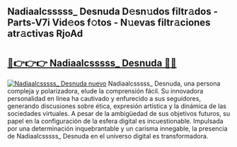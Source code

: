## Nadiaalcsssss_ Desnuda D𝚎sn𝚞dos filtr𝚊dos - Parts-V7i Vid𝚎os f𝚘tos - N𝚞evas filtr𝚊ciones atr𝚊ctivas RjoAd

# <h2><a href="http://mb0lug.tromn.icu/?c=Nadiaalcsssss_+Desnuda">🔗👉👉👉 Nadiaalcsssss_ Desnuda 🔗🔗</a></h2>

[![Nadiaalcsssss_ Desnuda nuevo](https://i.imgur.com/pEAQMta.gif)](http://mb0lug.tromn.icu/?c=Nadiaalcsssss_+Desnuda)
Nadiaalcsssss_ Desnuda, una persona compleja y polarizadora, elude la comprensión fácil. Su innovadora personalidad en línea ha cautivado y enfurecido a sus seguidores, generando discusiones sobre ética, expresión artística y la dinámica de las sociedades virtuales. A pesar de la ambigüedad de sus objetivos futuros, su papel en la configuración de la esfera digital es incuestionable. Impulsada por una determinación inquebrantable y un carisma innegable, la presencia de Nadiaalcsssss_ Desnuda en el universo digital es transformadora.
